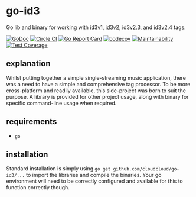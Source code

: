 # go-id3

Go lib and binary for working with [id3v1](http://id3.org/ID3v1), [id3v2](http://id3.org/id3v2-00), [id3v2.3](http://id3.org/id3v2.3.0), and [id3v2.4](http://id3.org/id3v2.4.0-structure) tags.

[![GoDoc](https://godoc.org/github.com/cloudcloud/go-id3?status.svg)](https://godoc.org/github.com/cloudcloud/go-id3)
[![Circle CI](https://circleci.com/gh/cloudcloud/go-id3.svg?style=svg)](https://circleci.com/gh/cloudcloud/go-id3)
[![Go Report Card](https://goreportcard.com/badge/github.com/cloudcloud/go-id3)](https://goreportcard.com/report/github.com/cloudcloud/go-id3)
[![codecov](https://codecov.io/gh/cloudcloud/go-id3/branch/master/graph/badge.svg)](https://codecov.io/gh/cloudcloud/go-id3)
[![Maintainability](https://api.codeclimate.com/v1/badges/843a328c85524bf0ff66/maintainability)](https://codeclimate.com/github/cloudcloud/go-id3/maintainability)
[![Test Coverage](https://api.codeclimate.com/v1/badges/843a328c85524bf0ff66/test_coverage)](https://codeclimate.com/github/cloudcloud/go-id3/test_coverage)

## explanation

Whilst putting together a simple single-streaming music application, there was a need to have a simple and comprehensive tag processor. To be more cross-platform and readily available, this side-project was born to suit the purpose. A library is provided for other project usage, along with binary for specific command-line usage when required.

## requirements

* ``go``

## installation

Standard installation is simply using ``go get github.com/cloudcloud/go-id3/...`` to import the libraries and compile the binaries. Your go environment will need to be correctly configured and available for this to function correctly though.
